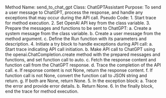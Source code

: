 Method Name: send_to_chat_gpt
Class: ChatGPTAssistant
Purpose: To send a user message to ChatGPT, process the response, and handle any exceptions that may occur during the API call.
Pseudo Code:
    1. Start trace for method execution.
    2. Set OpenAI API key from the class variable.
    3. Prepare the messages and functions to be sent to ChatGPT:
        a. Create a system message from the class variable.
        b. Create a user message from the method argument.
        c. Define the Run function with its parameters and description.
    4. Initiate a try block to handle exceptions during API call:
        a. Start trace indicating API call initiation.
        b. Make API call to ChatGPT using the openai.ChatCompletion.create method with the prepared messages and functions, and set function call to auto.
        c. Fetch the response content and function call from the ChatGPT response.
        d. Trace the completion of the API call.
        e. If response content is not None, return the response content.
        f. If function call is not None, convert the function call to JSON string and return.
        g. If both are None, return None.
    5. In the exception block:
        a. Trace the error and provide error details.
        b. Return None.
    6. In the finally block, end the trace for method execution.
